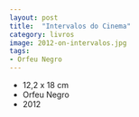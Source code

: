 ```yaml
---
layout: post
title:  "Intervalos do Cinema"
category: livros
image: 2012-on-intervalos.jpg
tags:
- Orfeu Negro
---
```


- 12,2 x 18 cm
- Orfeu Negro
- 2012

